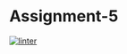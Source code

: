 # Assignment-5
[![linter](https://github.com/Abdullah-Al-Rashid/Assignment-5/workflows/linter/badge.svg)](https://github.com/marketplace/actions/super-linter)
